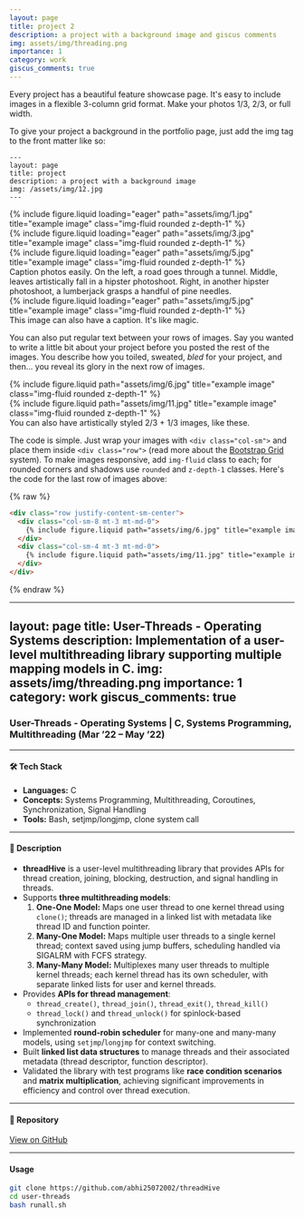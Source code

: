 ```yaml
---
layout: page
title: project 2
description: a project with a background image and giscus comments
img: assets/img/threading.png
importance: 1
category: work
giscus_comments: true
---
```


Every project has a beautiful feature showcase page.
It's easy to include images in a flexible 3-column grid format.
Make your photos 1/3, 2/3, or full width.

To give your project a background in the portfolio page, just add the img tag to the front matter like so:

    ---
    layout: page
    title: project
    description: a project with a background image
    img: /assets/img/12.jpg
    ---

<div class="row">
    <div class="col-sm mt-3 mt-md-0">
        {% include figure.liquid loading="eager" path="assets/img/1.jpg" title="example image" class="img-fluid rounded z-depth-1" %}
    </div>
    <div class="col-sm mt-3 mt-md-0">
        {% include figure.liquid loading="eager" path="assets/img/3.jpg" title="example image" class="img-fluid rounded z-depth-1" %}
    </div>
    <div class="col-sm mt-3 mt-md-0">
        {% include figure.liquid loading="eager" path="assets/img/5.jpg" title="example image" class="img-fluid rounded z-depth-1" %}
    </div>
</div>
<div class="caption">
    Caption photos easily. On the left, a road goes through a tunnel. Middle, leaves artistically fall in a hipster photoshoot. Right, in another hipster photoshoot, a lumberjack grasps a handful of pine needles.
</div>
<div class="row">
    <div class="col-sm mt-3 mt-md-0">
        {% include figure.liquid loading="eager" path="assets/img/5.jpg" title="example image" class="img-fluid rounded z-depth-1" %}
    </div>
</div>
<div class="caption">
    This image can also have a caption. It's like magic.
</div>

You can also put regular text between your rows of images.
Say you wanted to write a little bit about your project before you posted the rest of the images.
You describe how you toiled, sweated, _bled_ for your project, and then... you reveal its glory in the next row of images.

<div class="row justify-content-sm-center">
    <div class="col-sm-8 mt-3 mt-md-0">
        {% include figure.liquid path="assets/img/6.jpg" title="example image" class="img-fluid rounded z-depth-1" %}
    </div>
    <div class="col-sm-4 mt-3 mt-md-0">
        {% include figure.liquid path="assets/img/11.jpg" title="example image" class="img-fluid rounded z-depth-1" %}
    </div>
</div>
<div class="caption">
    You can also have artistically styled 2/3 + 1/3 images, like these.
</div>

The code is simple.
Just wrap your images with `<div class="col-sm">` and place them inside `<div class="row">` (read more about the <a href="https://getbootstrap.com/docs/4.4/layout/grid/">Bootstrap Grid</a> system).
To make images responsive, add `img-fluid` class to each; for rounded corners and shadows use `rounded` and `z-depth-1` classes.
Here's the code for the last row of images above:

{% raw %}

```html
<div class="row justify-content-sm-center">
  <div class="col-sm-8 mt-3 mt-md-0">
    {% include figure.liquid path="assets/img/6.jpg" title="example image" class="img-fluid rounded z-depth-1" %}
  </div>
  <div class="col-sm-4 mt-3 mt-md-0">
    {% include figure.liquid path="assets/img/11.jpg" title="example image" class="img-fluid rounded z-depth-1" %}
  </div>
</div>
```

{% endraw %}



---
layout: page
title: User-Threads - Operating Systems
description: Implementation of a user-level multithreading library supporting multiple mapping models in C.
img: assets/img/threading.png
importance: 1
category: work
giscus_comments: true
---

### User-Threads - Operating Systems | C, Systems Programming, Multithreading (Mar ’22 – May ’22)

---

#### 🛠️ Tech Stack
- **Languages:** C  
- **Concepts:** Systems Programming, Multithreading, Coroutines, Synchronization, Signal Handling  
- **Tools:** Bash, setjmp/longjmp, clone system call  

---

#### 📌 Description
- **threadHive** is a user-level multithreading library that provides APIs for thread creation, joining, blocking, destruction, and signal handling in threads.  
- Supports **three multithreading models**:
  1. **One-One Model:** Maps one user thread to one kernel thread using `clone()`; threads are managed in a linked list with metadata like thread ID and function pointer.  
  2. **Many-One Model:** Maps multiple user threads to a single kernel thread; context saved using jump buffers, scheduling handled via SIGALRM with FCFS strategy.  
  3. **Many-Many Model:** Multiplexes many user threads to multiple kernel threads; each kernel thread has its own scheduler, with separate linked lists for user and kernel threads.  
- Provides **APIs for thread management**:
  - `thread_create()`, `thread_join()`, `thread_exit()`, `thread_kill()`  
  - `thread_lock()` and `thread_unlock()` for spinlock-based synchronization  
- Implemented **round-robin scheduler** for many-one and many-many models, using `setjmp`/`longjmp` for context switching.  
- Built **linked list data structures** to manage threads and their associated metadata (thread descriptor, function descriptor).  
- Validated the library with test programs like **race condition scenarios** and **matrix multiplication**, achieving significant improvements in efficiency and control over thread execution.

---

#### 🔗 Repository
[View on GitHub](https://github.com/abhi25072002/threadHive)

---

#### Usage
```bash
git clone https://github.com/abhi25072002/threadHive
cd user-threads
bash runall.sh